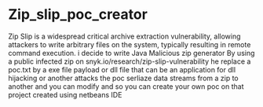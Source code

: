 # Zip_slip_poc_creator
Zip Slip is a widespread critical archive extraction vulnerability, allowing attackers to write arbitrary files on the system, typically resulting in remote command execution. i decide to write Java Malicious zip generator By using a public infected zip on snyk.io/research/zip-slip-vulnerability he replace a poc.txt by a exe file payload or dll file that can be an application for dll hijacking or another attacks the poc serliaze data streams from a zip to another and you can modify and so you can create your own poc on that project created using netbeans IDE
